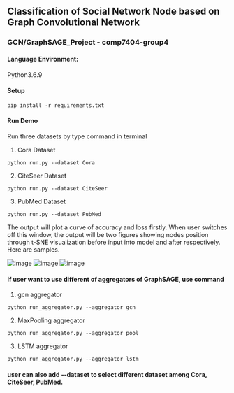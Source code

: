 ## Classification of Social Network Node based on Graph Convolutional Network

### GCN/GraphSAGE_Project - comp7404-group4 
   
#### Language Environment: 
Python3.6.9 
 
#### Setup 
```
pip install -r requirements.txt 
``` 
   
#### Run Demo 
Run three datasets by type command in terminal 
  
1. Cora Dataset
```
python run.py --dataset Cora 
```  
2. CiteSeer Dataset 
```
python run.py --dataset CiteSeer 
```  
3. PubMed Dataset 
```
python run.py --dataset PubMed 
```
The output will plot a curve of accuracy and loss firstly. When user switches off this window, the output will be two figures showing nodes position through t-SNE visualization before input into model and after respectively. Here are samples.

![image](https://github.com/ZHANGHE24/Classification-of-Social-Network-Node-based-on-Graph-Convolutional-Network/image/Cora.png)
![image](https://github.com/ZHANGHE24/Classification-of-Social-Network-Node-based-on-Graph-Convolutional-Network/image/untrained_Cora.png)
![image](https://github.com/ZHANGHE24/Classification-of-Social-Network-Node-based-on-Graph-Convolutional-Network/image/trained_Cora.png)


#### If user want to use different of aggregators of GraphSAGE, use command 
  
1. gcn aggregator 
```
python run_aggregator.py --aggregator gcn 
```  
2. MaxPooling aggregator 
```
python run_aggregator.py --aggregator pool 
```  
3. LSTM aggregator 
```
python run_aggregator.py --aggregator lstm 
```
#### user can also add --dataset to select different dataset among Cora, CiteSeer, PubMed. 



